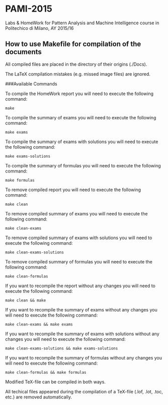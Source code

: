 # PAMI-2015
Labs &amp; HomeWork for Pattern Analysis and Machine Intelligence course in Politechico di Milano, AY 2015/16

## How to use Makefile for compilation of the documents
All compiled files are placed in the directory of their origins (./Docs). 

The LaTeX compilation mistakes (e.g. missed image files) are ignored.

###Available Commands

To compile the HomeWork report you will need to execute the following command:
```
make
```

To compile the summary of exams you will need to execute the following command:
```
make exams
```

To compile the summary of exams with solutions you will need to execute the following command:
```
make exams-solutions
```

To compile the summary of formulas you will need to execute the following command:
```
make formulas
```

To remove compiled report you will need to execute the following command:
```
make clean
```

To remove compiled summary of exams you will need to execute the following command:
```
make clean-exams
```

To remove compiled summary of exams with solutions you will need to execute the following command:
```
make clean-exams-solutions
```

To remove compiled summary of formulas you will need to execute the following command:
```
make clean-formulas
```

If you want to recompile the report without any changes you will need to execute the following command:
```
make clean && make
```

If you want to recompile the summary of exams without any changes you will need to execute the following command:
```
make clean-exams && make exams
```

If you want to recompile the summary of exams with solutions without any changes you will need to execute the following command:
```
make clean-exams-solutions && make exams-solutions
```

If you want to recompile the summary of formulas without any changes you will need to execute the following command:
```
make clean-formulas && make formulas
```

Modified TeX-file can be compiled in both ways.

All techical files appeared during the compilation of a TeX-file (.lof, .lot, .toc, etc.) are removed automatically.
